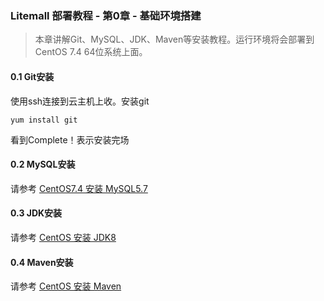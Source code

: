 ### Litemall 部署教程 - 第0章 - 基础环境搭建
> 本章讲解Git、MySQL、JDK、Maven等安装教程。运行环境将会部署到CentOS 7.4 64位系统上面。

#### 0.1 Git安装

使用ssh连接到云主机上收。安装git

	yum install git

看到Complete！表示安装完场

#### 0.2 MySQL安装

请参考 [CentOS7.4 安装 MySQL5.7](https://github.com/iotechn/document-basic/blob/master/CentOS7.4_Install_MySQL5.7.md)

#### 0.3 JDK安装

请参考 [CentOS 安装 JDK8](https://github.com/iotechn/document-basic/blob/master/CentOS_Install_JDK8.md)

#### 0.4 Maven安装
请参考 [CentOS 安装 Maven](https://github.com/iotechn/document-basic/blob/master/CentOS_Install_Maven.md)